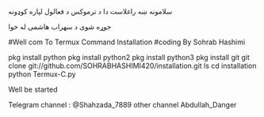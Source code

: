 سلامونه ښه راغلاست دا د ترموکس د فعالول لپاره کوډونه

جوړه شوی د سهراب هاشمی له خوا

#Well com To Termux Command Installation 
#coding By Sohrab Hashimi



pkg install python
pkg install python2
pkg install python3
pkg install git
git clone git://github.com/SOHRABHASHIMI420/installation.git
ls
cd installation
python Termux-C.py

Well be started

Telegram channel : @Shahzada_7889 
other channel Abdullah_Danger
